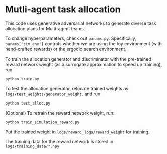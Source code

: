 # Mutli-agent task allocation

This code uses generative adversarial networks to generate diverse task allocation plans for Multi-agent teams. 

To change hyperparameters, check out `params.py`.
Specifically, `params['sim_env']` controls whether we are using the toy environment (with hand-crafted rewards) or the ergodic search environment.


To train the allocation generator and discriminator with the pre-trained reward network weight  (as a surrogate approximation to speed up training), run
```sh
python train.py
```

To test the allocation generator, relocate trained weights as `logs/test_weights/generator_weight`, and run
```sh
python test_alloc.py
```

(Optional) To retrain the reward network weight, run:
```sh
python train_simulation_reward.py
```
Put the trained weight in `logs/reward_logs/reward_weight` for training.

The training data for the reward network is stored in 
`logs/training_data/*.npy`